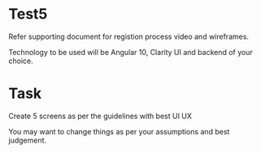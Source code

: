 # Test5

Refer supporting document for registion process video and wireframes.

Technology to be used will be Angular 10, Clarity UI and backend of your choice.

# Task

Create 5 screens as per the guidelines with best UI UX

You may want to change things as per your assumptions and best judgement.